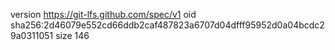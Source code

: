 version https://git-lfs.github.com/spec/v1
oid sha256:2d46079e552cd66ddb2caf487823a6707d04dfff95952d0a04bcdc29a0311051
size 146
